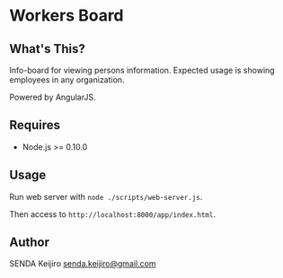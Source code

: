 # Workers Board

## What's This?
Info-board for viewing persons information. Expected usage is showing employees in any organization.

Powered by AngularJS.

## Requires
- Node.js >= 0.10.0

## Usage
Run web server with `node ./scripts/web-server.js`.

Then access to `http://localhost:8000/app/index.html`.

## Author
SENDA Keijiro <senda.keijiro@gmail.com>
